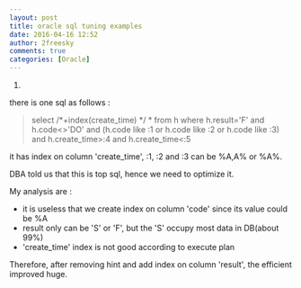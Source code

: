 ```yaml
---
layout: post
title: oracle sql tuning examples
date: 2016-04-16 12:52
author: 2freesky
comments: true
categories: [Oracle]
---
```

1.

there is one sql as follows :
<blockquote>select /*+index(create_time) */ * from h where h.result='F' and h.code&lt;&gt;'DO' and (h.code like :1 or h.code like :2 or h.code like :3) and h.create_time&gt;:4 and h.create_time&lt;:5</blockquote>
it has index on column 'create_time', :1, :2 and :3 can be %A,A% or %A%.

DBA told us that this is top sql, hence we need to optimize it.

My analysis are :
<ul>
	<li>it is useless that we create index on column 'code' since its value could be %A</li>
	<li>result only can be 'S' or 'F', but the 'S' occupy most data in DB(about 99%)</li>
	<li>'create_time' index is not good according to execute plan</li>
</ul>
Therefore, after removing hint and add index on column 'result', the efficient improved huge.

&nbsp;
